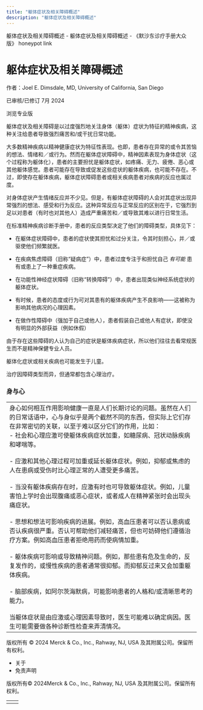 ```yaml
---
title: "躯体症状及相关障碍概述"
description: "躯体症状及相关障碍概述"
---
```


﻿躯体症状及相关障碍概述 \- 躯体症状及相关障碍概述 \- 《默沙东诊疗手册大众版》 honeypot link

# 躯体症状及相关障碍概述

作者：Joel E. Dimsdale, MD, University of California, San Diego

已审核/已修订 7月 2024

浏览专业版

躯体症状及相关障碍是以过度强烈地关注身体（躯体）症状为特征的精神疾病，这种关注给患者导致强烈痛苦和/或干扰日常功能。

大多数精神疾病以精神健康症状为特征性表现。也即，患者存在异常的或令其苦恼的想法、情绪和／或行为。然而在躯体症状障碍中，精神因素表现为身体症状（这个过程称为躯体化），患者的主要担忧是躯体症状，如疼痛、无力、疲倦、恶心或其他躯体感觉。患者可能存在导致或促发这些症状的躯体疾病，也可能不存在。不过，即使存在躯体疾病，躯体症状障碍患者或相关疾病患者对疾病的反应也属过度。

对身体症状产生情绪反应并不少见。但是，有躯体症状障碍的人会对其症状出现异常强烈的想法、感受和行为反应。这种异常反应与正常反应的区别在于，它强烈到足以对患者（有时也对其他人）造成严重痛苦和／或导致其难以进行日常生活。

在标准精神疾病诊断手册中，患者的反应类型决定了他们的障碍类型，具体见下：

- 在躯体症状障碍中，患者的症状使其担忧和过分关注，令其时刻担心，并／或驱使他们频繁就医。

- 在疾病焦虑障碍（旧称“疑病症”）中，患者过度专注于和担忧自己 _有可能_ 患有或患上了一种重症疾病。

- 在功能性神经症状障碍（旧称“转换障碍”）中，患者出现类似神经系统症状的躯体症状。

- 有时候，患者的态度或行为可对其患有的躯体疾病产生不良影响——这被称为影响其他病况的心理因素。

- 在做作性障碍中（强加于自己或他人），患者假装自己或他人有症状，即使没有明显的外部获益（例如休假）


由于存在这些障碍的人认为自己的症状是躯体疾病症状，所以他们往往去看常规医生而不是精神保健专业人员。

躯体化症状或相关疾病也可能发生于儿童。

治疗因障碍类型而异，但通常都包含心理治疗。

### 身与心

|     |
| --- |
| 身心如何相互作用影响健康一直是人们长期讨论的问题。虽然在人们的日常话语中，心与身似乎是两个截然不同的东西，但实际上它们存在非常密切的关联，以至于难以区分它们的作用，比如：<br>- 社会和心理应激可使躯体疾病症状加重，如糖尿病、冠状动脉疾病和哮喘等。<br>  <br>- 应激和其他心理过程可加重或延长躯体症状。例如，抑郁或焦虑的人在患病或受伤时比心理正常的人遭受更多痛苦。<br>  <br>- 当没有躯体疾病存在时，应激有时也可导致躯体症状。例如，儿童害怕上学时会出现腹痛或恶心症状，或者成人在精神紧张时会出现头痛症状。<br>  <br>- 思想和想法可影响疾病的进展。例如，高血压患者可以否认患病或否认疾病很严重。否认可帮助他们减轻痛苦，但也可妨碍他们遵循治疗方案。例如高血压患者拒绝用药而使病情加重。<br>  <br>- 躯体疾病可影响或导致精神问题。例如，那些患有危及生命的，反复发作的，或慢性疾病的患者通常很抑郁。而抑郁反过来又会加重躯体疾病。<br>  <br>- 脑部疾病，如阿尔茨海默病，可能影响患者的人格和/或清晰思考的能力。<br>  <br>当躯体症状是由应激或心理因素导致时，医生可能难以确定病因。医生可能需要做各种诊断性检查来弄清情况。 |



版权所有 © 2024
Merck & Co., Inc., Rahway, NJ, USA 及其附属公司。保留所有权利。

- 关于
- 免责声明

版权所有© 2024Merck & Co., Inc., Rahway, NJ, USA 及其附属公司。保留所有权利。

|     |     |
| --- | --- |
|  |  |